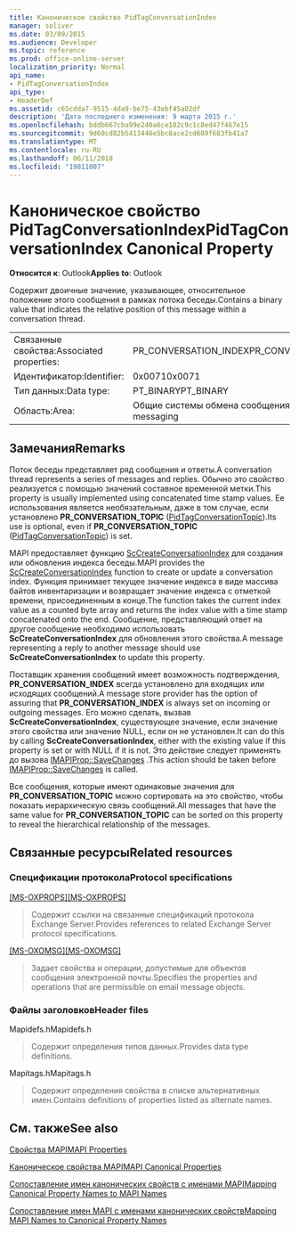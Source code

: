 ```yaml
---
title: Каноническое свойство PidTagConversationIndex
manager: soliver
ms.date: 03/09/2015
ms.audience: Developer
ms.topic: reference
ms.prod: office-online-server
localization_priority: Normal
api_name:
- PidTagConversationIndex
api_type:
- HeaderDef
ms.assetid: c65cdda7-9515-4da9-be75-43ebf45a02df
description: 'Дата последнего изменения: 9 марта 2015 г.'
ms.openlocfilehash: bddb667cba99e240a6ce182c9c1c8ed47f467e15
ms.sourcegitcommit: 9d60cd82b5413446e5bc8ace2cd689f683fb41a7
ms.translationtype: MT
ms.contentlocale: ru-RU
ms.lasthandoff: 06/11/2018
ms.locfileid: "19811007"
---
```

# <a name="pidtagconversationindex-canonical-property"></a><span data-ttu-id="835f0-103">Каноническое свойство PidTagConversationIndex</span><span class="sxs-lookup"><span data-stu-id="835f0-103">PidTagConversationIndex Canonical Property</span></span>

  
  
<span data-ttu-id="835f0-104">**Относится к**: Outlook</span><span class="sxs-lookup"><span data-stu-id="835f0-104">**Applies to**: Outlook</span></span> 
  
<span data-ttu-id="835f0-105">Содержит двоичные значение, указывающее, относительное положение этого сообщения в рамках потока беседы.</span><span class="sxs-lookup"><span data-stu-id="835f0-105">Contains a binary value that indicates the relative position of this message within a conversation thread.</span></span> 
  
|||
|:-----|:-----|
|<span data-ttu-id="835f0-106">Связанные свойства:</span><span class="sxs-lookup"><span data-stu-id="835f0-106">Associated properties:</span></span>  <br/> |<span data-ttu-id="835f0-107">PR_CONVERSATION_INDEX</span><span class="sxs-lookup"><span data-stu-id="835f0-107">PR_CONVERSATION_INDEX</span></span>  <br/> |
|<span data-ttu-id="835f0-108">Идентификатор:</span><span class="sxs-lookup"><span data-stu-id="835f0-108">Identifier:</span></span>  <br/> |<span data-ttu-id="835f0-109">0x0071</span><span class="sxs-lookup"><span data-stu-id="835f0-109">0x0071</span></span>  <br/> |
|<span data-ttu-id="835f0-110">Тип данных:</span><span class="sxs-lookup"><span data-stu-id="835f0-110">Data type:</span></span>  <br/> |<span data-ttu-id="835f0-111">PT_BINARY</span><span class="sxs-lookup"><span data-stu-id="835f0-111">PT_BINARY</span></span>  <br/> |
|<span data-ttu-id="835f0-112">Область:</span><span class="sxs-lookup"><span data-stu-id="835f0-112">Area:</span></span>  <br/> |<span data-ttu-id="835f0-113">Общие системы обмена сообщениями</span><span class="sxs-lookup"><span data-stu-id="835f0-113">General messaging</span></span>  <br/> |
   
## <a name="remarks"></a><span data-ttu-id="835f0-114">Замечания</span><span class="sxs-lookup"><span data-stu-id="835f0-114">Remarks</span></span>

<span data-ttu-id="835f0-115">Поток беседы представляет ряд сообщения и ответы.</span><span class="sxs-lookup"><span data-stu-id="835f0-115">A conversation thread represents a series of messages and replies.</span></span> <span data-ttu-id="835f0-116">Обычно это свойство реализуется с помощью значений составное временной метки.</span><span class="sxs-lookup"><span data-stu-id="835f0-116">This property is usually implemented using concatenated time stamp values.</span></span> <span data-ttu-id="835f0-117">Ее использования является необязательным, даже в том случае, если установлено **PR_CONVERSATION_TOPIC** ([PidTagConversationTopic](pidtagconversationtopic-canonical-property.md)).</span><span class="sxs-lookup"><span data-stu-id="835f0-117">Its use is optional, even if **PR_CONVERSATION_TOPIC** ([PidTagConversationTopic](pidtagconversationtopic-canonical-property.md)) is set.</span></span> 
  
<span data-ttu-id="835f0-118">MAPI предоставляет функцию [ScCreateConversationIndex](sccreateconversationindex.md) для создания или обновления индекса беседы.</span><span class="sxs-lookup"><span data-stu-id="835f0-118">MAPI provides the [ScCreateConversationIndex](sccreateconversationindex.md) function to create or update a conversation index.</span></span> <span data-ttu-id="835f0-119">Функция принимает текущее значение индекса в виде массива байтов инвентаризации и возвращает значение индекса с отметкой времени, присоединенным в конце.</span><span class="sxs-lookup"><span data-stu-id="835f0-119">The function takes the current index value as a counted byte array and returns the index value with a time stamp concatenated onto the end.</span></span> <span data-ttu-id="835f0-120">Сообщение, представляющий ответ на другое сообщение необходимо использовать **ScCreateConversationIndex** для обновления этого свойства.</span><span class="sxs-lookup"><span data-stu-id="835f0-120">A message representing a reply to another message should use **ScCreateConversationIndex** to update this property.</span></span> 
  
<span data-ttu-id="835f0-121">Поставщик хранения сообщений имеет возможность подтверждения, **PR_CONVERSATION_INDEX** всегда установлено для входящих или исходящих сообщений.</span><span class="sxs-lookup"><span data-stu-id="835f0-121">A message store provider has the option of assuring that **PR_CONVERSATION_INDEX** is always set on incoming or outgoing messages.</span></span> <span data-ttu-id="835f0-122">Его можно сделать, вызвав **ScCreateConversationIndex**, существующее значение, если значение этого свойства или значение NULL, если он не установлен.</span><span class="sxs-lookup"><span data-stu-id="835f0-122">It can do this by calling **ScCreateConversationIndex**, either with the existing value if this property is set or with NULL if it is not.</span></span> <span data-ttu-id="835f0-123">Это действие следует применять до вызова [IMAPIProp::SaveChanges](imapiprop-savechanges.md) .</span><span class="sxs-lookup"><span data-stu-id="835f0-123">This action should be taken before [IMAPIProp::SaveChanges](imapiprop-savechanges.md) is called.</span></span> 
  
<span data-ttu-id="835f0-124">Все сообщения, которые имеют одинаковые значения для **PR_CONVERSATION_TOPIC** можно сортировать на это свойство, чтобы показать иерархическую связь сообщений.</span><span class="sxs-lookup"><span data-stu-id="835f0-124">All messages that have the same value for **PR_CONVERSATION_TOPIC** can be sorted on this property to reveal the hierarchical relationship of the messages.</span></span> 
  
## <a name="related-resources"></a><span data-ttu-id="835f0-125">Связанные ресурсы</span><span class="sxs-lookup"><span data-stu-id="835f0-125">Related resources</span></span>

### <a name="protocol-specifications"></a><span data-ttu-id="835f0-126">Спецификации протокола</span><span class="sxs-lookup"><span data-stu-id="835f0-126">Protocol specifications</span></span>

<span data-ttu-id="835f0-127">[[MS-OXPROPS]](http://msdn.microsoft.com/library/f6ab1613-aefe-447d-a49c-18217230b148%28Office.15%29.aspx)</span><span class="sxs-lookup"><span data-stu-id="835f0-127">[[MS-OXPROPS]](http://msdn.microsoft.com/library/f6ab1613-aefe-447d-a49c-18217230b148%28Office.15%29.aspx)</span></span>
  
> <span data-ttu-id="835f0-128">Содержит ссылки на связанные спецификаций протокола Exchange Server.</span><span class="sxs-lookup"><span data-stu-id="835f0-128">Provides references to related Exchange Server protocol specifications.</span></span>
    
<span data-ttu-id="835f0-129">[[MS-OXOMSG]](http://msdn.microsoft.com/library/daa9120f-f325-4afb-a738-28f91049ab3c%28Office.15%29.aspx)</span><span class="sxs-lookup"><span data-stu-id="835f0-129">[[MS-OXOMSG]](http://msdn.microsoft.com/library/daa9120f-f325-4afb-a738-28f91049ab3c%28Office.15%29.aspx)</span></span>
  
> <span data-ttu-id="835f0-130">Задает свойства и операции, допустимые для объектов сообщения электронной почты.</span><span class="sxs-lookup"><span data-stu-id="835f0-130">Specifies the properties and operations that are permissible on email message objects.</span></span>
    
### <a name="header-files"></a><span data-ttu-id="835f0-131">Файлы заголовков</span><span class="sxs-lookup"><span data-stu-id="835f0-131">Header files</span></span>

<span data-ttu-id="835f0-132">Mapidefs.h</span><span class="sxs-lookup"><span data-stu-id="835f0-132">Mapidefs.h</span></span>
  
> <span data-ttu-id="835f0-133">Содержит определения типов данных.</span><span class="sxs-lookup"><span data-stu-id="835f0-133">Provides data type definitions.</span></span>
    
<span data-ttu-id="835f0-134">Mapitags.h</span><span class="sxs-lookup"><span data-stu-id="835f0-134">Mapitags.h</span></span>
  
> <span data-ttu-id="835f0-135">Содержит определения свойства в списке альтернативных имен.</span><span class="sxs-lookup"><span data-stu-id="835f0-135">Contains definitions of properties listed as alternate names.</span></span>
    
## <a name="see-also"></a><span data-ttu-id="835f0-136">См. также</span><span class="sxs-lookup"><span data-stu-id="835f0-136">See also</span></span>



[<span data-ttu-id="835f0-137">Свойства MAPI</span><span class="sxs-lookup"><span data-stu-id="835f0-137">MAPI Properties</span></span>](mapi-properties.md)
  
[<span data-ttu-id="835f0-138">Каноническое свойства MAPI</span><span class="sxs-lookup"><span data-stu-id="835f0-138">MAPI Canonical Properties</span></span>](mapi-canonical-properties.md)
  
[<span data-ttu-id="835f0-139">Сопоставление имен канонических свойств с именами MAPI</span><span class="sxs-lookup"><span data-stu-id="835f0-139">Mapping Canonical Property Names to MAPI Names</span></span>](mapping-canonical-property-names-to-mapi-names.md)
  
[<span data-ttu-id="835f0-140">Сопоставление имен MAPI с именами канонических свойств</span><span class="sxs-lookup"><span data-stu-id="835f0-140">Mapping MAPI Names to Canonical Property Names</span></span>](mapping-mapi-names-to-canonical-property-names.md)

